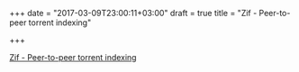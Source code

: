 +++
date = "2017-03-09T23:00:11+03:00"
draft = true
title = "Zif - Peer-to-peer torrent indexing"

+++

<p><a href="https://github.com/zif/zif">Zif - Peer-to-peer torrent indexing</a></p>
